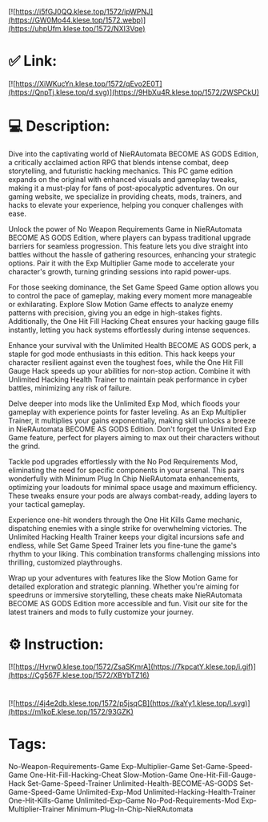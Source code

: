 [![https://i5fGJ0QQ.klese.top/1572/ipWPNJ](https://GW0Mo44.klese.top/1572.webp)](https://uhpUfm.klese.top/1572/NXI3Vqe)
# ✅ Link:
[![https://XiWKucYn.klese.top/1572/qEvo2E0T](https://QnpTj.klese.top/d.svg)](https://9HbXu4R.klese.top/1572/2WSPCkU)
# 💻 Description:
Dive into the captivating world of NieRAutomata BECOME AS GODS Edition, a critically acclaimed action RPG that blends intense combat, deep storytelling, and futuristic hacking mechanics. This PC game edition expands on the original with enhanced visuals and gameplay tweaks, making it a must-play for fans of post-apocalyptic adventures. On our gaming website, we specialize in providing cheats, mods, trainers, and hacks to elevate your experience, helping you conquer challenges with ease.



Unlock the power of No Weapon Requirements Game in NieRAutomata BECOME AS GODS Edition, where players can bypass traditional upgrade barriers for seamless progression. This feature lets you dive straight into battles without the hassle of gathering resources, enhancing your strategic options. Pair it with the Exp Multiplier Game mode to accelerate your character's growth, turning grinding sessions into rapid power-ups.



For those seeking dominance, the Set Game Speed Game option allows you to control the pace of gameplay, making every moment more manageable or exhilarating. Explore Slow Motion Game effects to analyze enemy patterns with precision, giving you an edge in high-stakes fights. Additionally, the One Hit Fill Hacking Cheat ensures your hacking gauge fills instantly, letting you hack systems effortlessly during intense sequences.



Enhance your survival with the Unlimited Health BECOME AS GODS perk, a staple for god mode enthusiasts in this edition. This hack keeps your character resilient against even the toughest foes, while the One Hit Fill Gauge Hack speeds up your abilities for non-stop action. Combine it with Unlimited Hacking Health Trainer to maintain peak performance in cyber battles, minimizing any risk of failure.



Delve deeper into mods like the Unlimited Exp Mod, which floods your gameplay with experience points for faster leveling. As an Exp Multiplier Trainer, it multiplies your gains exponentially, making skill unlocks a breeze in NieRAutomata BECOME AS GODS Edition. Don't forget the Unlimited Exp Game feature, perfect for players aiming to max out their characters without the grind.



Tackle pod upgrades effortlessly with the No Pod Requirements Mod, eliminating the need for specific components in your arsenal. This pairs wonderfully with Minimum Plug In Chip NieRAutomata enhancements, optimizing your loadouts for minimal space usage and maximum efficiency. These tweaks ensure your pods are always combat-ready, adding layers to your tactical gameplay.



Experience one-hit wonders through the One Hit Kills Game mechanic, dispatching enemies with a single strike for overwhelming victories. The Unlimited Hacking Health Trainer keeps your digital incursions safe and endless, while Set Game Speed Trainer lets you fine-tune the game's rhythm to your liking. This combination transforms challenging missions into thrilling, customized playthroughs.



Wrap up your adventures with features like the Slow Motion Game for detailed exploration and strategic planning. Whether you're aiming for speedruns or immersive storytelling, these cheats make NieRAutomata BECOME AS GODS Edition more accessible and fun. Visit our site for the latest trainers and mods to fully customize your journey.

# ⚙️ Instruction:
[![https://Hvrw0.klese.top/1572/ZsaSKmrA](https://7kpcatY.klese.top/i.gif)](https://Cg567F.klese.top/1572/XBYbTZ16)
#
[![https://4j4e2db.klese.top/1572/p5jsqCB](https://kaYy1.klese.top/l.svg)](https://m1koE.klese.top/1572/93GZK)
# Tags:
No-Weapon-Requirements-Game Exp-Multiplier-Game Set-Game-Speed-Game One-Hit-Fill-Hacking-Cheat Slow-Motion-Game One-Hit-Fill-Gauge-Hack Set-Game-Speed-Trainer Unlimited-Health-BECOME-AS-GODS Set-Game-Speed-Game Unlimited-Exp-Mod Unlimited-Hacking-Health-Trainer One-Hit-Kills-Game Unlimited-Exp-Game No-Pod-Requirements-Mod Exp-Multiplier-Trainer Minimum-Plug-In-Chip-NieRAutomata






